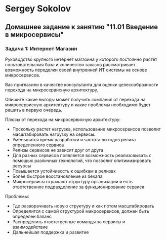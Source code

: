 # Sergey Sokolov  
## Домашнее задание к занятию "11.01 Введение в микросервисы"
### Задача 1: Интернет Магазин

Руководство крупного интернет магазина у которого постоянно растёт пользовательская база и количество заказов рассматривает возможность переделки своей внутренней ИТ системы на основе микросервисов.

Вас пригласили в качестве консультанта для оценки целесообразности перехода на микросервисную архитектуру.

Опишите какие выгоды может получить компания от перехода на микросервисную архитектуру и какие проблемы необходимо будет решить в первую очередь.

Плюсы от перехода на микросервисную архитектуру:
- Поскольку растет нагрузка, использование микросервисов позволит масштабировать нагрузку на сервисы.
- Уменьшится время разработки и частота выходов релиза определенного сервиса
- Релизы сервисов не зависят друг от друга
- Для разных сервисов появляется возможность реализовывать с помощью различных технологий, что позволит опитимизировать ресурсы
- Повышается устойчивость к ошибкам в релизах
- Более быстрое восстановление из бекапа
- Микросервисы отражают структуру организации и есть ответственное подразделение за функционирование сервиса

Проблемы:
- Где разворачивать новую структуру и как потом масштабировать
- Определится с самой структурой микросервисов, должен быть определен баланс
- Распределить ответственные команды за сервисы и взаимодействие
- Дальнейшая поддержка и развитие
